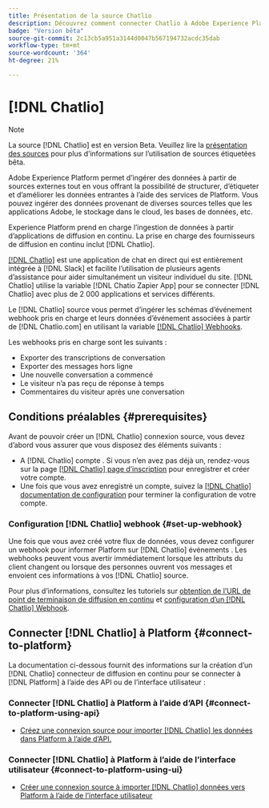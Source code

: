 ```yaml
---
title: Présentation de la source Chatlio
description: Découvrez comment connecter Chatlio à Adobe Experience Platform à l’aide d’API ou de l’interface utilisateur en utilisant des webhooks
badge: "Version bêta"
source-git-commit: 2c13cb5a951a3144d0047b567194732acdc35dab
workflow-type: tm+mt
source-wordcount: '364'
ht-degree: 21%

---
```


# [!DNL Chatlio]

>[!NOTE]
>
>La source [!DNL Chatlio] est en version Beta. Veuillez lire la [présentation des sources](../../home.md#terms-and-conditions) pour plus d’informations sur l’utilisation de sources étiquetées bêta.

Adobe Experience Platform permet d’ingérer des données à partir de sources externes tout en vous offrant la possibilité de structurer, d’étiqueter et d’améliorer les données entrantes à l’aide des services de Platform. Vous pouvez ingérer des données provenant de diverses sources telles que les applications Adobe, le stockage dans le cloud, les bases de données, etc.

Experience Platform prend en charge l’ingestion de données à partir d’applications de diffusion en continu. La prise en charge des fournisseurs de diffusion en continu inclut [!DNL Chatlio].

[[!DNL Chatlio]](https://chatlio.com/) est une application de chat en direct qui est entièrement intégrée à [!DNL Slack] et facilite l’utilisation de plusieurs agents d’assistance pour aider simultanément un visiteur individuel du site. [!DNL Chatlio] utilise la variable [!DNL Chatio Zapier App] pour se connecter [!DNL Chatlio] avec plus de 2 000 applications et services différents.

Le [!DNL Chatlio] source vous permet d’ingérer les schémas d’événement webhook pris en charge et leurs données d’événement associées à partir de [!DNL Chatlio.com] en utilisant la variable [[!DNL Chatlio] Webhooks](https://chatlio.com/docs/webhooks/).

Les webhooks pris en charge sont les suivants :

* Exporter des transcriptions de conversation
* Exporter des messages hors ligne
* Une nouvelle conversation a commencé
* Le visiteur n’a pas reçu de réponse à temps
* Commentaires du visiteur après une conversation

## Conditions préalables {#prerequisites}

Avant de pouvoir créer un [!DNL Chatlio] connexion source, vous devez d’abord vous assurer que vous disposez des éléments suivants :

* A [!DNL Chatlio] compte . Si vous n’en avez pas déjà un, rendez-vous sur la page [[!DNL Chatlio] page d’inscription](https://chatlio.com/app/#/signup) pour enregistrer et créer votre compte.
* Une fois que vous avez enregistré un compte, suivez la [[!DNL Chatlio] documentation de configuration](https://chatlio.com/docs/setup/) pour terminer la configuration de votre compte.

### Configuration [!DNL Chatlio] webhook {#set-up-webhook}

Une fois que vous avez créé votre flux de données, vous devez configurer un webhook pour informer Platform sur [!DNL Chatlio] événements . Les webhooks peuvent vous avertir immédiatement lorsque les attributs du client changent ou lorsque des personnes ouvrent vos messages et envoient ces informations à vos [!DNL Chatlio] source.

Pour plus d’informations, consultez les tutoriels sur [obtention de l’URL de point de terminaison de diffusion en continu](../../tutorials/ui/create/marketing-automation/chatlio-webhook.md#get-streaming-endpoint) et [configuration d’un [!DNL Chatlio] Webhook](../../tutorials/ui/create/marketing-automation/chatlio-webhook.md#set-up-webhook).

## Connecter [!DNL Chatlio] à Platform {#connect-to-platform}

La documentation ci-dessous fournit des informations sur la création d’un [!DNL Chatlio] connecteur de diffusion en continu pour se connecter à [!DNL Platform] à l’aide des API ou de l’interface utilisateur :

### Connecter [!DNL Chatlio] à Platform à l’aide d’API {#connect-to-platform-using-api}

* [Créez une connexion source pour importer [!DNL Chatlio] les données dans Platform à l’aide d’API.](../../tutorials/api/create/marketing-automation/chatlio-webhook.md)

### Connecter [!DNL Chatlio] à Platform à l’aide de l’interface utilisateur {#connect-to-platform-using-ui}

* [Créer une connexion source à importer [!DNL Chatlio] données vers Platform à l’aide de l’interface utilisateur](../../tutorials/ui/create/marketing-automation/chatlio-webhook.md)

